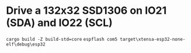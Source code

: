 # Drive a 132x32 SSD1306 on IO21 (SDA) and IO22 (SCL)

`cargo build -Z build-std=core`
`espflash com5 target\xtensa-esp32-none-elf\debug\esp32`
